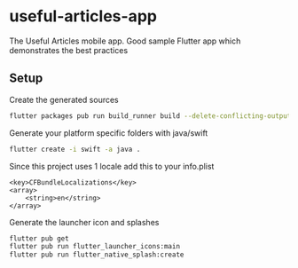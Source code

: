 # useful-articles-app
The Useful Articles mobile app. Good sample Flutter app which demonstrates the best practices


## Setup

Create the generated sources
```bash
flutter packages pub run build_runner build --delete-conflicting-outputs
```

Generate your platform specific folders with java/swift

```bash
flutter create -i swift -a java .
```

Since this project uses 1 locale add this to your info.plist

```plist
<key>CFBundleLocalizations</key>
<array>
    <string>en</string>
</array>
```

Generate the launcher icon and splashes

```bash
flutter pub get 
flutter pub run flutter_launcher_icons:main
flutter pub run flutter_native_splash:create
```
